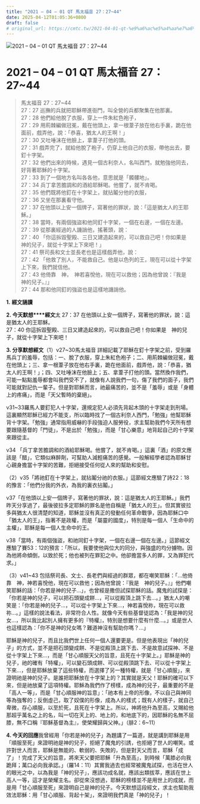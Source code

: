 ```yaml
---
title: "2021 – 04 – 01 QT 馬太福音 27：27~44"
date: 2025-04-12T01:05:36+0800
draft: false
# original_url: https://cmtc.tw/2021-04-01-qt-%e9%a6%ac%e5%a4%aa%e7%a6%8f%e9%9f%b3-27%ef%bc%9a2744
---
```


![2021 – 04 – 01 QT 馬太福音 27：27\~44](/images/qt.jpg   "2021 – 04 – 01 QT 馬太福音 27：27\~44")

# 2021 – 04 – 01 QT 馬太福音 27：27\~44

> 馬太福音 27：27\~44  
> 27：27 巡撫的兵就把耶穌帶進衙門，叫全營的兵都聚集在他那裏。  
> 27：28 他們給他脫了衣服，穿上一件朱紅色袍子，  
> 27：29 用荊棘編做冠冕，戴在他頭上，拿一根葦子放在他右手裏，跪在他面前，戲弄他，說：「恭喜，猶太人的王啊！」  
> 27：30 又吐唾沫在他臉上，拿葦子打他的頭。  
> 27：31 戲弄完了，就給他脫了袍子，仍穿上他自己的衣服，帶他出去，要釘十字架。  
> 27：32 他們出來的時候，遇見一個古利奈人，名叫西門，就勉強他同去，好背著耶穌的十字架。  
> 27：33 到了一個地方名叫各各他，意思就是「髑髏地」。  
> 27：34 兵丁拿苦膽調和的酒給耶穌喝。他嘗了，就不肯喝。  
> 27：35 他們既將他釘在十字架上，就拈鬮分他的衣服，  
> 27：36 又坐在那裏看守他。  
> 27：37 在他頭以上安一個牌子，寫著他的罪狀，說：「這是猶太人的王耶穌。」  
> 27：38 當時，有兩個強盜和他同釘十字架，一個在右邊，一個在左邊。  
> 27：39 從那裏經過的人譏誚他，搖著頭，說：  
> 27：40 「你這拆毀聖殿、三日又建造起來的，可以救自己吧！你如果是　神的兒子，就從十字架上下來吧！」  
> 27：41 祭司長和文士並長老也是這樣戲弄他，說：  
> 27：42 「他救了別人，不能救自己。他是以色列的王，現在可以從十字架上下來，我們就信他。  
> 27：43 他倚靠　神，　神若喜悅他，現在可以救他；因為他曾說：『我是　神的兒子。』」  
> 27：44 那和他同釘的強盜也是這樣地譏誚他。

**1.** **經文誦讀**

**2. 今天默想****經文**太 27：37 在他頭以上安一個牌子，寫著他的罪狀，說：這是猶太人的王耶穌。  
27：40 你這拆毀聖殿、三日又建造起來的，可以救自己吧！你如果是　神的兒子，就從十字架上下來吧！

**3. 分享默想經文**（1）v27\~30馬太福音 詳細記載了耶穌在釘十字架之前，受到羅馬兵丁的羞辱，包括：一、脫了衣服，穿上朱紅色袍子；二、用荊棘編做冠冕，戴在他頭上；三、拿一根葦子放在他右手裏，跪在他面前，戲弄他，說：「恭喜，猶太人的王啊！」；四、又吐唾沫在他臉上；五、拿葦子打他的頭。當然換作我們，可能一點點羞辱都會叫我們受不了，就像有人說我們一句，傷了我們的面子，我們可能就對記仇一輩子。但是對耶穌而言，祂最痛苦的，並不是「羞辱」或是「身體上的疼痛」，而是「天父暫時的棄絕」。

v31\~33羅馬人要釘犯人十字架，還規定犯人必須先背起木頭的十字架走到刑場。這裏顯然耶穌已經力不能支，所以臨時找了一個古利奈人西門，「勉強」他幫耶穌背十字架。「勉強」通常指用威嚇的手段強迫人服勞役，求主幫助我們今天所有想要跟隨基督的「門徒」，不是出於「勉強」，而是「甘心樂意」地背起自己的十字架來跟從主。

v34 「兵丁拿苦膽調和的酒給耶穌喝。他嘗了，就不肯喝。」這裏「酒」的原文應該是「醋」，它類似麻醉劑，可幫助人減輕痛苦的感覺。一般解經學者認為耶穌甘心親身擔當十字架的苦難，拒絕接受任何從人來的幫助和安慰。

（2）v35「將祂釘在十字架上，就拈鬮分祂的衣服。」這節經文應驗了詩22：18的豫言：「他們分我的外衣，為我的裏衣拈鬮。」

v37「在他頭以上安一個牌子，寫著他的罪狀，說：這是猶太人的王耶穌。」我們昨天分享過了，最後彼拉多定耶穌的罪名是他自稱是「猶太人的王」。但其實彼拉多與猶太人很清楚的知道，耶穌並沒有真正的發動任何革命戰爭，因為耶穌口中「猶太人的王」，指著不是政權，而是「屬靈的國度」，特別是每一個人「生命中的主權」，耶穌是每一個人生命中的王。

v38「當時，有兩個強盜，和祂同釘十字架，一個在右邊一個在左邊。」這節經文應驗了賽53：12的預言：「所以，我要使他與位大的同分，與強盛的均分擄物。因為他將命傾倒，以致於死；他也被列在罪犯之中。他卻擔當多人的罪，又為罪犯代求。」

（3）v41\~43 包括祭司長、文士、長老們與經過的群眾，都在嘲笑耶穌：「…他倚靠　神，神若喜悅他，現在可以救他；因為他曾說：『我是　神的兒子。』」他們嘲笑耶穌的話：「你若是神的兒子…」，也曾經是撒但試探耶穌的話。魔鬼的試探是：「你若是神的兒子，可以把石頭變成餅…，可以從殿頂上跳下去…。」猶太人的嘲笑是：「你若是神的兒子…，可以從十字架上下來…，神若喜悅祢，現在可以救祢…。」這樣的說法看法，非常符合人性。就像今天有些基督徒認為：「我是神的兒女…，所以我比起別人擁有更多的『特權』，特別是想要什麼有什麼…。」或是世人也這樣認為：「你不是神的兒女嗎？難道神沒有幫助你嗎？…」

耶穌是神的兒子，而且比我們世上任何一個人還要更是。但是他表現出「神的兒子」的方式，並不是把石頭變成餅、不是從殿頂上跳下去、不是故意試探神、不是從十字架上下來…，而是「甘心順服天父的旨意，且死在十字架上。」耶穌是神的兒子，祂的確有「特權」，可以變石頭成餅、可以從殿頂跳下去、可以從十字架上下來…，但是耶穌放棄了這些特權，而選擇了另一種特權，就是「甘心順服」，來證明祂是神的兒子。是誰把耶穌放在十字架上的？其實就是天父！耶穌的確可以下來，但是祂放棄了這項特權。耶穌為我們作了榜樣，成為神的兒子，最重要的不是「高人一等」，而是「甘心順服神的旨意」：「祂本有上帝的形像，不以自己與神同等為強奪的；反倒虛己，取了奴僕的形像，成為人的樣式；既有人的樣子，就自己卑微，存心順服，以至於死，且死在十字架上。所以，神將他升為至高，又賜給他那超乎萬名之上的名，叫一切在天上的、地上的，和地底下的，因耶穌的名無不屈膝，無不口稱『耶穌基督為主』，使榮耀歸與父神。」（腓2：6\~11）

**4. 今天的回應**我曾經用「你若是神的兒子」為題講了一篇道，就是講到耶穌是用「順服至死」來證明祂是神的兒子，拒絕了魔鬼的引誘，也拒絕了世人的嘲笑。或許對世人而言，耶穌是無能的、軟弱的、失敗的，但是對天父而言，耶穌「成了」！完成了天父的旨意，將來天父要把耶穌「升為至高」，到時候「萬膝必向我跪拜；萬口必向我承認。」（羅14：11）其實我過去也經常被魔鬼試探，也活在世人的眼光之中，以為我是「神的兒子」，應該功成名就，應該出類拔萃，應該在世上高人一等，這才是榮耀主名。卻從來沒想過，耶穌的榜樣並不是用世上的成就，而是用「甘心順服至死」來證明自己是神的兒子。今天默想這段經文，求主也幫助我效法耶穌：用「甘心順服、背起十架」，來證明我們真是「神的兒子」！